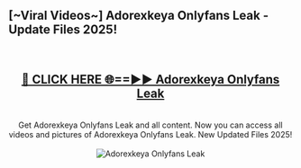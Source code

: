 <h2>[~Viral Videos~] Adorexkeya Onlyfans Leak - Update Files 2025!</h2>
<br>
<div align="center">
<h2><a href="https://betterlinks.top/A2PfLJ" rel="nofollow">🔴 CLICK HERE 🌐==►► Adorexkeya Onlyfans Leak</a></h2>
<br>
Get Adorexkeya Onlyfans Leak and all content. Now you can access all videos and pictures of Adorexkeya Onlyfans Leak. New Updated Files 2025!
<br>
<br>
<a href="https://betterlinks.top/A2PfLJ" rel="nofollow" data-target="animated-image.originalLink"><img src="https://i.ibb.co.com/WyWwxjT/player-gif2.gif" alt="Adorexkeya Onlyfans Leak" style="max-width: 100%; display: inline-block;" data-target="animated-image.originalImage"></a>
</div>
<br>
